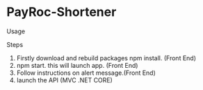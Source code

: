 # PayRoc-Shortener
Usage


Steps
1. Firstly download and rebuild packages npm install. (Front End)
2. npm start. this will launch app. (Front End)
3. Follow instructions on alert message.(Front End)
4. launch the API (MVC .NET CORE)
